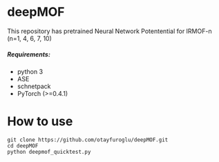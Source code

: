 # deepMOF
This repository has pretrained Neural Network Potentential for IRMOF-n (n=1, 4, 6, 7, 10)
 
##### Requirements:
- python 3
- ASE
- schnetpack
- PyTorch (>=0.4.1)

# How to use

```
git clone https://github.com/otayfuroglu/deepMOF.git
cd deepMOF
python deepmof_quicktest.py
```
